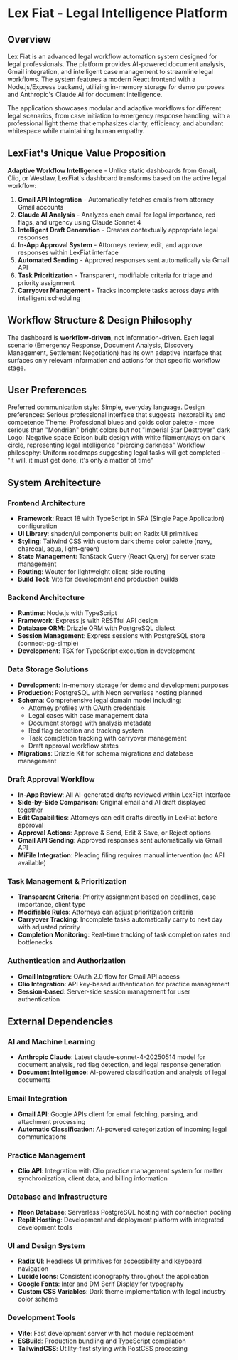 # Lex Fiat - Legal Intelligence Platform

## Overview

Lex Fiat is an advanced legal workflow automation system designed for legal professionals. The platform provides AI-powered document analysis, Gmail integration, and intelligent case management to streamline legal workflows. The system features a modern React frontend with a Node.js/Express backend, utilizing in-memory storage for demo purposes and Anthropic's Claude AI for document intelligence.

The application showcases modular and adaptive workflows for different legal scenarios, from case initiation to emergency response handling, with a professional light theme that emphasizes clarity, efficiency, and abundant whitespace while maintaining human empathy.

## LexFiat's Unique Value Proposition

**Adaptive Workflow Intelligence** - Unlike static dashboards from Gmail, Clio, or Westlaw, LexFiat's dashboard transforms based on the active legal workflow:

1. **Gmail API Integration** - Automatically fetches emails from attorney Gmail accounts
2. **Claude AI Analysis** - Analyzes each email for legal importance, red flags, and urgency using Claude Sonnet 4
3. **Intelligent Draft Generation** - Creates contextually appropriate legal responses
4. **In-App Approval System** - Attorneys review, edit, and approve responses within LexFiat interface
5. **Automated Sending** - Approved responses sent automatically via Gmail API
6. **Task Prioritization** - Transparent, modifiable criteria for triage and priority assignment
7. **Carryover Management** - Tracks incomplete tasks across days with intelligent scheduling

## Workflow Structure & Design Philosophy

The dashboard is **workflow-driven**, not information-driven. Each legal scenario (Emergency Response, Document Analysis, Discovery Management, Settlement Negotiation) has its own adaptive interface that surfaces only relevant information and actions for that specific workflow stage.

## User Preferences

Preferred communication style: Simple, everyday language.
Design preferences: Serious professional interface that suggests inexorability and competence
Theme: Professional blues and golds color palette - more serious than "Mondrian" bright colors but not "Imperial Star Destroyer" dark
Logo: Negative space Edison bulb design with white filament/rays on dark circle, representing legal intelligence "piercing darkness"
Workflow philosophy: Uniform roadmaps suggesting legal tasks will get completed - "it will, it must get done, it's only a matter of time"

## System Architecture

### Frontend Architecture
- **Framework**: React 18 with TypeScript in SPA (Single Page Application) configuration
- **UI Library**: shadcn/ui components built on Radix UI primitives
- **Styling**: Tailwind CSS with custom dark theme color palette (navy, charcoal, aqua, light-green)
- **State Management**: TanStack Query (React Query) for server state management
- **Routing**: Wouter for lightweight client-side routing
- **Build Tool**: Vite for development and production builds

### Backend Architecture
- **Runtime**: Node.js with TypeScript
- **Framework**: Express.js with RESTful API design
- **Database ORM**: Drizzle ORM with PostgreSQL dialect
- **Session Management**: Express sessions with PostgreSQL store (connect-pg-simple)
- **Development**: TSX for TypeScript execution in development

### Data Storage Solutions
- **Development**: In-memory storage for demo and development purposes
- **Production**: PostgreSQL with Neon serverless hosting planned
- **Schema**: Comprehensive legal domain model including:
  - Attorney profiles with OAuth credentials
  - Legal cases with case management data
  - Document storage with analysis metadata
  - Red flag detection and tracking system
  - Task completion tracking with carryover management
  - Draft approval workflow states
- **Migrations**: Drizzle Kit for schema migrations and database management

### Draft Approval Workflow
- **In-App Review**: All AI-generated drafts reviewed within LexFiat interface
- **Side-by-Side Comparison**: Original email and AI draft displayed together
- **Edit Capabilities**: Attorneys can edit drafts directly in LexFiat before approval
- **Approval Actions**: Approve & Send, Edit & Save, or Reject options
- **Gmail API Sending**: Approved responses sent automatically via Gmail API
- **MiFile Integration**: Pleading filing requires manual intervention (no API available)

### Task Management & Prioritization
- **Transparent Criteria**: Priority assignment based on deadlines, case importance, client type
- **Modifiable Rules**: Attorneys can adjust prioritization criteria
- **Carryover Tracking**: Incomplete tasks automatically carry to next day with adjusted priority
- **Completion Monitoring**: Real-time tracking of task completion rates and bottlenecks

### Authentication and Authorization
- **Gmail Integration**: OAuth 2.0 flow for Gmail API access
- **Clio Integration**: API key-based authentication for practice management
- **Session-based**: Server-side session management for user authentication

## External Dependencies

### AI and Machine Learning
- **Anthropic Claude**: Latest claude-sonnet-4-20250514 model for document analysis, red flag detection, and legal response generation
- **Document Intelligence**: AI-powered classification and analysis of legal documents

### Email Integration
- **Gmail API**: Google APIs client for email fetching, parsing, and attachment processing
- **Automatic Classification**: AI-powered categorization of incoming legal communications

### Practice Management
- **Clio API**: Integration with Clio practice management system for matter synchronization, client data, and billing information

### Database and Infrastructure
- **Neon Database**: Serverless PostgreSQL hosting with connection pooling
- **Replit Hosting**: Development and deployment platform with integrated development tools

### UI and Design System
- **Radix UI**: Headless UI primitives for accessibility and keyboard navigation
- **Lucide Icons**: Consistent iconography throughout the application
- **Google Fonts**: Inter and DM Serif Display for typography
- **Custom CSS Variables**: Dark theme implementation with legal industry color scheme

### Development Tools
- **Vite**: Fast development server with hot module replacement
- **ESBuild**: Production bundling and TypeScript compilation
- **TailwindCSS**: Utility-first styling with PostCSS processing